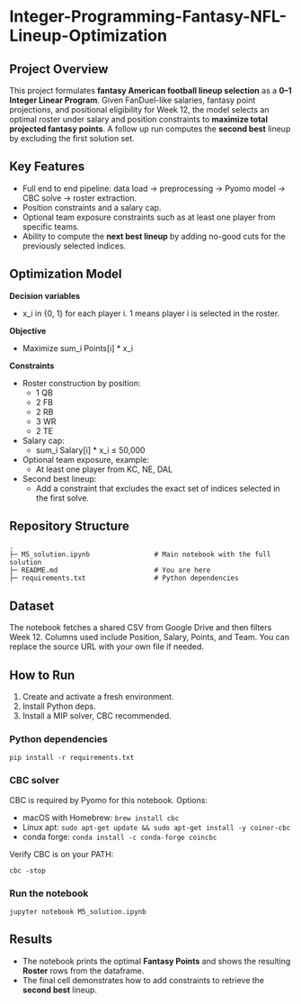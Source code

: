 # Integer-Programming-Fantasy-NFL-Lineup-Optimization

## Project Overview
This project formulates **fantasy American football lineup selection** as a **0–1 Integer Linear Program**. Given FanDuel-like salaries, fantasy point projections, and positional eligibility for Week 12, the model selects an optimal roster under salary and position constraints to **maximize total projected fantasy points**. A follow up run computes the **second best** lineup by excluding the first solution set.

## Key Features
- Full end to end pipeline: data load → preprocessing → Pyomo model → CBC solve → roster extraction.
- Position constraints and a salary cap.
- Optional team exposure constraints such as at least one player from specific teams.
- Ability to compute the **next best lineup** by adding no-good cuts for the previously selected indices.

## Optimization Model
**Decision variables**
- x_i in {0, 1} for each player i. 1 means player i is selected in the roster.

**Objective**
- Maximize sum_i Points[i] * x_i

**Constraints**
- Roster construction by position:
  - 1 QB
  - 2 FB
  - 2 RB
  - 3 WR
  - 2 TE
- Salary cap:
  - sum_i Salary[i] * x_i ≤ 50,000
- Optional team exposure, example:
  - At least one player from KC, NE, DAL
- Second best lineup:
  - Add a constraint that excludes the exact set of indices selected in the first solve.

## Repository Structure
```
.
├─ M5_solution.ipynb                # Main notebook with the full solution
├─ README.md                        # You are here
├─ requirements.txt                 # Python dependencies
```

## Dataset
The notebook fetches a shared CSV from Google Drive and then filters Week 12. Columns used include Position, Salary, Points, and Team. You can replace the source URL with your own file if needed.

## How to Run
1. Create and activate a fresh environment.
2. Install Python deps.
3. Install a MIP solver, CBC recommended.

### Python dependencies
```
pip install -r requirements.txt
```

### CBC solver
CBC is required by Pyomo for this notebook. Options:
- macOS with Homebrew: `brew install cbc`
- Linux apt: `sudo apt-get update && sudo apt-get install -y coinor-cbc`
- conda forge: `conda install -c conda-forge coincbc`

Verify CBC is on your PATH:
```
cbc -stop
```

### Run the notebook
```
jupyter notebook M5_solution.ipynb
```

## Results
- The notebook prints the optimal **Fantasy Points** and shows the resulting **Roster** rows from the dataframe.
- The final cell demonstrates how to add constraints to retrieve the **second best** lineup.
